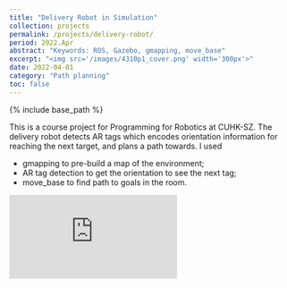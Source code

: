 ```yaml
---
title: "Delivery Robot in Simulation"
collection: projects
permalink: /projects/delivery-robot/
period: 2022.Apr
abstract: "Keywords: ROS, Gazebo, gmapping, move_base"
excerpt: "<img src='/images/4310p1_cover.png' width='300px'>"
date: 2022-04-01
category: "Path planning"
toc: false
---
```


{% include base_path %}

This is a course project for Programming for Robotics at CUHK-SZ. The delivery robot detects AR tags which encodes orientation information for reaching the next target, and plans a path towards. I used
- gmapping to pre-build a map of the environment;
- AR tag detection to get the orientation to see the next tag;
- move_base to find path to goals in the room.

<div class="video_wrapper">
  <iframe src="https://www.youtube.com/embed/56EGl3-4O0Y" frameborder="0" allowfullscreen></iframe>
</div>
